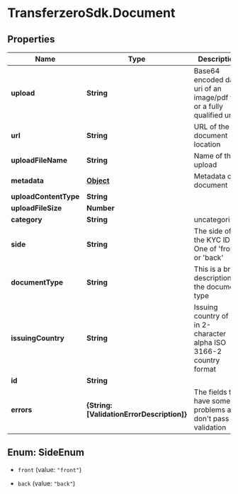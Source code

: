 # TransferzeroSdk.Document

## Properties
Name | Type | Description | Notes
------------ | ------------- | ------------- | -------------
**upload** | **String** | Base64 encoded data uri of an image/pdf file or a fully qualified url | 
**url** | **String** | URL of the document location | [optional] 
**uploadFileName** | **String** | Name of the upload | 
**metadata** | [**Object**](.md) | Metadata of document | [optional] 
**uploadContentType** | **String** |  | [optional] 
**uploadFileSize** | **Number** |  | [optional] 
**category** | **String** | uncategorised | [optional] 
**side** | **String** | The side of the KYC ID. One of &#39;front&#39; or &#39;back&#39; | [optional] 
**documentType** | **String** | This is a brief description of the document type | [optional] 
**issuingCountry** | **String** | Issuing country of ID in 2-character alpha ISO 3166-2 country format | [optional] 
**id** | **String** |  | [optional] 
**errors** | **{String: [ValidationErrorDescription]}** | The fields that have some problems and don&#39;t pass validation | [optional] 


<a name="SideEnum"></a>
## Enum: SideEnum


* `front` (value: `"front"`)

* `back` (value: `"back"`)




